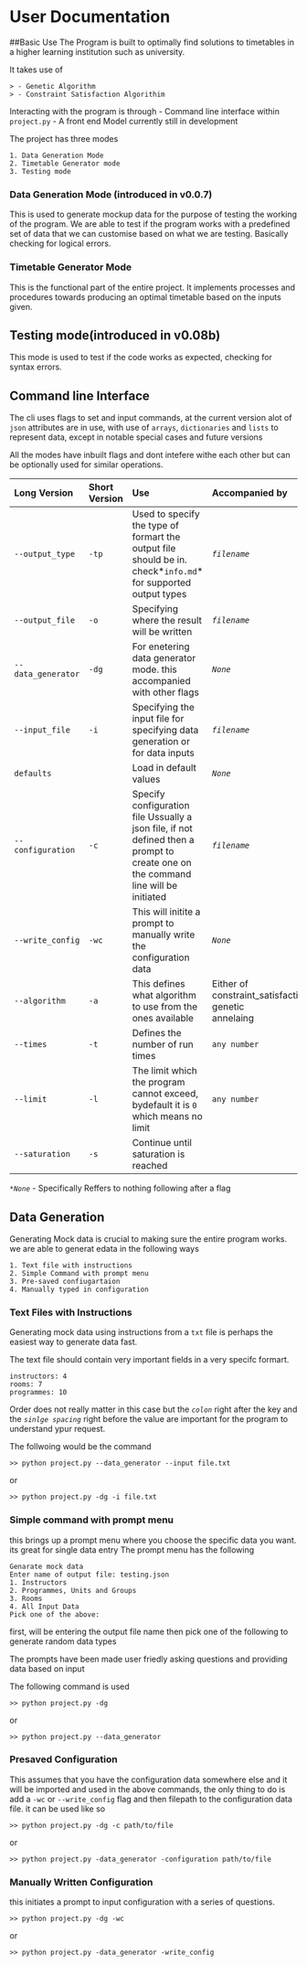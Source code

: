 # User Documentation

##Basic Use
The Program is built to optimally find solutions to timetables in a higher
learning institution such as university.

It takes use of

    > - Genetic Algorithm
    > - Constraint Satisfaction Algorithim

Interacting with the program is through
    - Command line interface within `project.py`
    - A front end Model currently still in development

The project has three modes

    1. Data Generation Mode
    2. Timetable Generator mode
    3. Testing mode

### Data Generation Mode (introduced in v0.0.7)

This is used to generate mockup data for the purpose of testing the working of
the program.
We are able to test if the program works with a predefined set of data that we
can customise based on what we are testing.
Basically checking for logical errors.

### Timetable Generator Mode

This is the functional part of the entire project. It implements processes and
procedures towards producing an optimal timetable based on the inputs given.

## Testing mode(introduced in v0.08b)

This mode is used to test if the code works as expected, checking for syntax
errors.

## Command line Interface

The cli uses flags to set and input commands, at the current version alot
of `json` attributes are in use, with use of `arrays`, `dictionaries` and
`lists` to represent data, except in notable special cases and future
versions

All the modes have inbuilt flags and dont intefere withe each other but can be
optionally used for similar operations.

| Long Version         | Short Version | Use                                                                                                                               | Accompanied by                                                     |
| :------------------- | :------------ | :-------------------------------------------------------------------------------------------------------------------------------- | :----------------------------------------------------------------- |
| `--output_type`    | `-tp`       | Used to specify the type of formart the output file should be in. check*`info.md`* for supported output types                   | *`filename`*                                                   |
| `--output_file`    | `-o`        | Specifying where the result will be written                                                                                       | *`filename`*                                                   |
| `--data_generator` | `-dg`       | For enetering data generator mode. this accompanied with other flags                                                              | *`None`*                                                       |
| `--input_file`     | `-i`        | Specifying the input file for specifying data generation or for data inputs                                                       | *`filename`*                                                   |
| `defaults`         |               | Load in default values                                                                                                            | *`None`*                                                       |
| `--configuration`  | `-c`        | Specify configuration file Ussually a json file, if not defined then a prompt to create one on the command line will be initiated | *`filename`*                                                   |
| `--write_config`   | `-wc`       | This will initite a prompt to manually write the configuration data                                                               | *`None`*                                                       |
| `--algorithm`      | `-a`        | This defines what algorithm to use from the ones available                                                                        | Either of<br />constraint_satisfaction<br />genetic<br />annelaing |
| `--times`          | `-t`        | Defines the number of run times                                                                                                   | `any number`                                                     |
| `--limit`          | `-l`        | The limit which the program cannot exceed, bydefault it is `0` which means no limit                                             | `any number`                                                     |
| `--saturation`     | `-s`        | Continue until saturation is reached                                                                                              |                                                                    |

*`*None`* - Specifically Reffers to nothing following after a flag

## Data Generation

Generating Mock data is crucial to making sure the entire program works. we are able to generat edata in the following ways

    1. Text file with instructions
    2. Simple Command with prompt menu
    3. Pre-saved confiugartaion
    4. Manually typed in configuration

### Text Files with Instructions

Generating mock data using instructions from a `txt` file is perhaps the easiest way to generate data fast.

The text file should contain very important fields in a very specifc formart.

```
instructors: 4
rooms: 7
programmes: 10
```

Order does not really matter in this case but the *`colon`* right after the key and the *`sinlge spacing`* right before the value are important for the program to understand ypur request.

The follwoing would be the command

    >> python project.py --data_generator --input file.txt
or

    >> python project.py -dg -i file.txt

### Simple command with prompt menu

this brings up a prompt menu where you choose the specific data you want. its great for single data entry
The prompt menu has the following

```
Genarate mock data
Enter name of output file: testing.json
1. Instructors
2. Programmes, Units and Groups
3. Rooms
4. All Input Data
Pick one of the above:
```

first, will be entering the output file name
then pick one of the following to generate random data types

The prompts have been made user friedly asking questions and providing data based on input

The following command is used

    >> python project.py -dg

or

    >> python project.py --data_generator

### Presaved Configuration

This assumes that you have the configuration data somewhere else and it will be imported and used in the above commands, the only thing to do is add a `-wc` or `--write_config` flag and then filepath to the configuration data file. it can be used like so

    >> python project.py -dg -c path/to/file
or

    >> python project.py -data_generator -configuration path/to/file

### Manually Written Configuration

this initiates a prompt to input configuration with a series of questions.

    >> python project.py -dg -wc
or

    >> python project.py -data_generator -write_config
